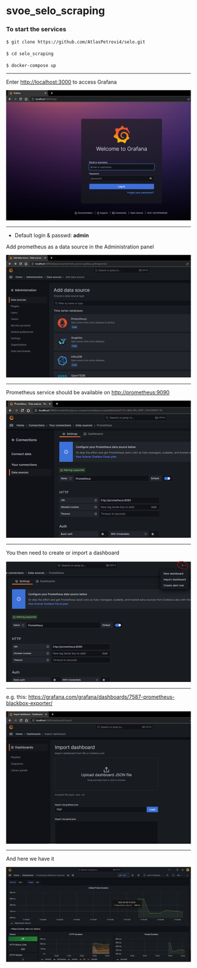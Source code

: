 # svoe_selo_scraping

### To start the services

```
$ git clone https://github.com/AtlasPetrovi4/selo.git

$ cd selo_scraping

$ docker-compose up
```

---

Enter <http://localhost:3000> to access Grafana

![](./img/grafana_welcome.PNG)

---

- Default login & passwd: <b>admin</b>

Add prometheus as a data source in the Administration panel

![](./img/admin_panel.PNG)

---

Prometheus service should be available on <http://prometheus:9090>

![](./img/data_source.PNG)

---

You then need to create or import a dashboard

![](./img/new_dash.PNG)

---

e.g. this: <https://grafana.com/grafana/dashboards/7587-prometheus-blackbox-exporter/>

![](./img/import_dash.PNG)

---

And here we have it

![](./img/result.PNG)
